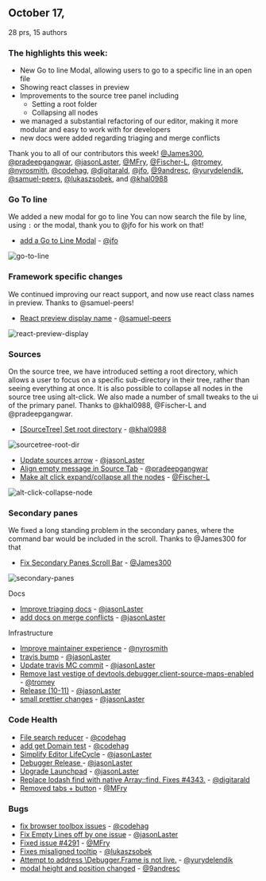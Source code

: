 ## October 17,
28 prs, 15 authors

### The highlights this week:

* New Go to line Modal, allowing users to go to a specific line in an open file
* Showing react classes in preview
* Improvements to the source tree panel including
  * Setting a root folder
  * Collapsing all nodes
* we managed a substantial refactoring of our editor, making it more modular and easy to work with for developers
* new docs were added regarding triaging and merge conflicts


Thank you to all of our contributors this week! [@James300], [@pradeepgangwar], [@jasonLaster], [@MFry], [@Fischer-L], [@tromey], [@nyrosmith], [@codehag], [@digitarald], [@jfo], [@9andresc], [@yurydelendik], [@samuel-peers], [@lukaszsobek], and [@khal0988]

### Go To line
We added a new modal for go to line You can now search the file by line, using `:` or the modal, thank you to @jfo for his work on that!

* [add a Go to Line Modal][pr-13] - [@jfo]

![go-to-line]

### Framework specific changes
We continued improving our react support, and now use react class names in preview. Thanks to @samuel-peers!

* [React preview display name][pr-19] - [@samuel-peers]

![react-preview-display]

### Sources

On the source tree, we have introduced setting a root directory, which allows a user to focus on a specific sub-directory in their tree, rather than seeing everything at once.  It is also possible to collapse all nodes in the source tree using alt-click. We also made a number of small tweaks to the ui of the primary panel. Thanks to @khal0988, @Fischer-L and @pradeepgangwar.

* [[SourceTree] Set root directory][pr-25] - [@khal0988]

![sourcetree-root-dir]

* [Update sources arrow][pr-12] - [@jasonLaster]
* [Align empty message in Source Tab][pr-1] - [@pradeepgangwar]
* [Make alt click expand/collapse all the nodes][pr-5] - [@Fischer-L]

![alt-click-collapse-node]


### Secondary panes

We fixed a long standing problem in the secondary panes, where the command bar would be included in the scroll. Thanks to @James300 for that

* [Fix Secondary Panes Scroll Bar][pr-0] - [@James300]

![secondary-panes]


Docs
* [Improve triaging docs][pr-14] - [@jasonLaster]
* [add docs on merge conflicts][pr-22] - [@jasonLaster]

Infrastructure
* [Improve maintainer experience][pr-9] - [@nyrosmith]
* [travis bump][pr-17] - [@jasonLaster]
* [Update travis MC commit][pr-3] - [@jasonLaster]
* [Remove last vestige of devtools.debugger.client-source-maps-enabled][pr-6] - [@tromey]
* [Release (10-11)][pr-21] - [@jasonLaster]
* [small prettier changes][pr-27] - [@jasonLaster]

### Code Health
* [File search reducer][pr-20] - [@codehag]
* [add get Domain test][pr-15] - [@codehag]
* [Simplify Editor LifeCycle][pr-2] - [@jasonLaster]
* [Debugger Release ][pr-7] - [@jasonLaster]
* [Upgrade Launchpad][pr-8] - [@jasonLaster]
* [Replace lodash find with native Array::find. Fixes #4343.][pr-11] - [@digitarald]
* [Removed tabs + button][pr-23] - [@MFry]


### Bugs
* [fix browser toolbox issues][pr-10] - [@codehag]
* [Fix Empty Lines off by one issue][pr-26] - [@jasonLaster]
* [Fixed issue #4291][pr-4] - [@MFry]
* [Fixes misaligned tooltip][pr-24] - [@lukaszsobek]
* [Attempt to address \Debugger.Frame is not live\.][pr-18] - [@yurydelendik]
* [modal height and position changed][pr-16] - [@9andresc]

[secondary-panes]: http://g.recordit.co/42N2vI78yC.gif
[alt-click-collapse-node]: https://user-images.githubusercontent.com/5627487/31287959-b2194326-aaf5-11e7-8353-b074c9d16b1a.gif
[sourcetree-root-dir]:https://user-images.githubusercontent.com/17691158/31521283-ddeac576-af76-11e7-9ddf-f0e573c5a1a4.png
[react-preview-display]: https://user-images.githubusercontent.com/16711897/31501237-4c7239ea-af2f-11e7-8a30-a8a2a9c1371c.png
[go-to-line]: http://g.recordit.co/asPJW23XZB.gif


[pr-0]:https://github.com/firefox-devtools/debugger/pull/4275
[pr-1]:https://github.com/firefox-devtools/debugger/pull/4337
[pr-2]:https://github.com/firefox-devtools/debugger/pull/4301
[pr-3]:https://github.com/firefox-devtools/debugger/pull/4335
[pr-4]:https://github.com/firefox-devtools/debugger/pull/4340
[pr-5]:https://github.com/firefox-devtools/debugger/pull/4309
[pr-6]:https://github.com/firefox-devtools/debugger/pull/4339
[pr-7]:https://github.com/firefox-devtools/debugger/pull/4341
[pr-8]:https://github.com/firefox-devtools/debugger/pull/4332
[pr-9]:https://github.com/firefox-devtools/debugger/pull/4352
[pr-10]:https://github.com/firefox-devtools/debugger/pull/4347
[pr-11]:https://github.com/firefox-devtools/debugger/pull/4344
[pr-12]:https://github.com/firefox-devtools/debugger/pull/4351
[pr-13]:https://github.com/firefox-devtools/debugger/pull/4323
[pr-14]:https://github.com/firefox-devtools/debugger/pull/4321
[pr-15]:https://github.com/firefox-devtools/debugger/pull/4356
[pr-16]:https://github.com/firefox-devtools/debugger/pull/4277
[pr-17]:https://github.com/firefox-devtools/debugger/pull/4358
[pr-18]:https://github.com/firefox-devtools/debugger/pull/4360
[pr-19]:https://github.com/firefox-devtools/debugger/pull/4357
[pr-20]:https://github.com/firefox-devtools/debugger/pull/4368
[pr-21]:https://github.com/firefox-devtools/debugger/pull/4359
[pr-22]:https://github.com/firefox-devtools/debugger/pull/4365
[pr-23]:https://github.com/firefox-devtools/debugger/pull/4367
[pr-24]:https://github.com/firefox-devtools/debugger/pull/4370
[pr-25]:https://github.com/firefox-devtools/debugger/pull/4363
[pr-26]:https://github.com/firefox-devtools/debugger/pull/4361
[pr-27]:https://github.com/firefox-devtools/debugger/pull/4364
[@James300]:http://github.com/James300
[@pradeepgangwar]:http://github.com/pradeepgangwar
[@jasonLaster]:http://github.com/jasonLaster
[@MFry]:http://github.com/MFry
[@Fischer-L]:http://github.com/Fischer-L
[@tromey]:http://github.com/tromey
[@nyrosmith]:http://github.com/nyrosmith
[@codehag]:http://github.com/codehag
[@digitarald]:http://github.com/digitarald
[@jfo]:http://github.com/jfo
[@9andresc]:http://github.com/9andresc
[@yurydelendik]:http://github.com/yurydelendik
[@samuel-peers]:http://github.com/samuel-peers
[@lukaszsobek]:http://github.com/lukaszsobek
[@khal0988]:http://github.com/khal0988

